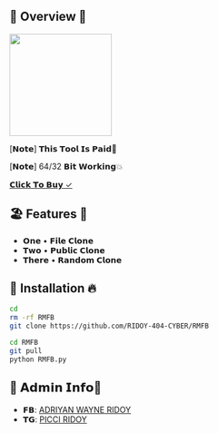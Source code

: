 ## 🏩 Overview 🍫

<img src="https://f.top4top.io/p_2997aonf19.jpg" width="180" alt="">

[𝗡𝗼𝘁𝗲] 𝗧𝗵𝗶𝘀 𝗧𝗼𝗼𝗹 𝗜𝘀 𝗣𝗮𝗶𝗱💐

[𝗡𝗼𝘁𝗲] 64/32 𝗕𝗶𝘁 𝗪𝗼𝗿𝗸𝗶𝗻𝗴💥

[𝗖𝗹𝗶𝗰𝗸 𝗧𝗼 𝗕𝘂𝘆 ✓](https://wa.me/+8801749960485)

## 🏖️ Features 💫

- **𝗢𝗻𝗲**  • 𝗙𝗶𝗹𝗲 𝗖𝗹𝗼𝗻𝗲
- **𝗧𝘄𝗼**   • 𝗣𝘂𝗯𝗹𝗶𝗰 𝗖𝗹𝗼𝗻𝗲
- **𝗧𝗵𝗲𝗿𝗲** • 𝗥𝗮𝗻𝗱𝗼𝗺 𝗖𝗹𝗼𝗻𝗲

## 🚀 Installation 🔥

```bash
cd
rm -rf RMFB
git clone https://github.com/RIDOY-404-CYBER/RMFB

cd RMFB
git pull
python RMFB.py
```

## 👑 𝗔𝗱𝗺𝗶𝗻 𝗜𝗻𝗳𝗼🌈
- **𝗙𝗕**: [ADRIYAN WAYNE RIDOY](https://www.facebook.com/adriyan.ridoy8)
- **𝗧𝗚**: [PICCI RIDOY](https://t.me/RIDOY85)
